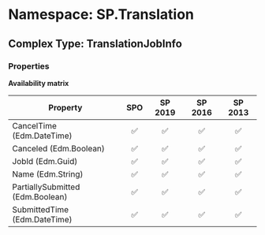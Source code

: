 # Namespace: SP.Translation

## Complex Type: TranslationJobInfo

### Properties

**Availability matrix**

Property | SPO | SP 2019 | SP 2016 | SP 2013
----------|:---:|:-------:|:-------:|:-------:
CancelTime (Edm.DateTime) | ✅ | ✅ | ✅ | ✅
Canceled (Edm.Boolean) | ✅ | ✅ | ✅ | ✅
JobId (Edm.Guid) | ✅ | ✅ | ✅ | ✅
Name (Edm.String) | ✅ | ✅ | ✅ | ✅
PartiallySubmitted (Edm.Boolean) | ✅ | ✅ | ✅ | ✅
SubmittedTime (Edm.DateTime) | ✅ | ✅ | ✅ | ✅